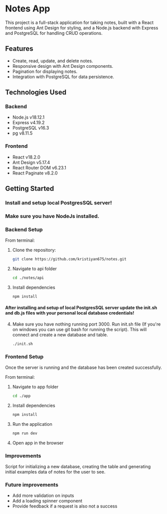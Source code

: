 # Notes App

This project is a full-stack application for taking notes, built with a React frontend using Ant Design for styling, and a Node.js backend with Express and PostgreSQL for handling CRUD operations.

## Features

- Create, read, update, and delete notes.
- Responsive design with Ant Design components.
- Pagination for displaying notes.
- Integration with PostgreSQL for data persistence.

## Technologies Used

### Backend

- Node.js v18.12.1
- Express v4.19.2
- PostgreSQL v16.3
- pg v8.11.5

### Frontend

- React v18.2.0
- Ant Design v5.17.4
- React Router DOM v6.23.1
- React Paginate v8.2.0

## Getting Started


### Install and setup local PostgresSQL server!
### Make sure you have NodeJs installed.

### Backend Setup

From terminal:

1. Clone the repository:

   ```sh
   git clone https://github.com/kristiyan675/notes.git
   ```

2. Navigate to api folder

   ```sh
   cd ./notes/api

   ```

3. Install dependencies

   ```sh
   npm install

   ```

#### After installing and setup of local PostgresSQL server update the init.sh and db.js files with your personal local database credentials!

4.  Make sure you have nothing running port 3000.
    Run init.sh file (If you're on windows you can use git bash for running the script).
    This will connect and create a new database and table.

    ```sh
    ./init.sh
    ```

### Frontend Setup

Once the server is running and the database has been created successfully.

From terminal:

1. Navigate to app folder

   ```sh
   cd ./app

   ```

2. Install dependencies

   ```sh
   npm install

   ```

3. Run the application

   ```sh
   npm run dev

   ```

4. Open app in the browser

### Improvements
Script for initializing a new database,
creating the table and generating initial examples data of notes for the user to see.


### Future improvements
- Add more validation on inputs
- Add a loading spinner component
- Provide feedback if a request is also not a success
